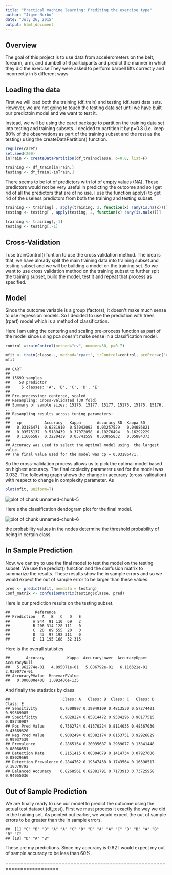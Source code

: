 ```yaml
---
title: "Practical machine learning: Prediting the exercise type"
author: "Jigme Norbu"
date: "July 26, 2015"
output: html_document
---
```


## Overview

The goal of this project is to use data from accelerometers on the belt, forearm, arm, and dumbell of 6 participants and predict the manner in which they did the exercise.They were asked to perform barbell lifts correctly and incorrectly in 5 different ways. 


## Loading the data 

First we will load both the training (df_train) and testing (df_test) data sets. However, we are not going to touch the testing data set until we have built our predictoin model and we want to test it.



Instead, we will be using the caret package to partition the training data set into testing and training subsets. I decided to partition it by p=0.8 (i.e. keep 80% of the observations as part of the training subset and the rest as the testing) using the createDataPartition() function.


```r
require(caret)
set.seed(200)
inTrain <- createDataPartition(df_train$classe, p=0.8, list=F)

training <- df_train[inTrain,]
testing <- df_train[-inTrain,]
```

There seems to be lot of predictors with lot of empty values (NA). These predictors would not be very useful in predicting the outcome and so I get rid of all the predictors that are of no use. I use the function apply() to get rid of the useless predictors from both the training and testing subset.


```r
training <- training[ , apply(training, 2, function(x) !any(is.na(x)))]
testing <- testing[ , apply(testing, 2, function(x) !any(is.na(x)))]

training <- training[,-1]
testing <- testing[,-1]
```


## Cross-Validation

I use trainControl() funtion to use the cross validation method. The idea is that, we have already split the main training data into training subset and testing subset and we will be building a model on the training set. So we want to use cross validation method on the training subset to further spit the training subset, build the model, test it and repeat that process as specified. 

## Model

Since the outcome variable is a group (factors), it doesn't make much sense to use regression models. So I decided to use the prediction with trees (rpart) model which is a method of classification. 

Here I am using the centering and scaling pre-process function as part of the model since using pca doesn't make sense in a classification model. 
 

```r
control =trainControl(method="cv", number=30, p=0.7)

mfit <- train(classe~., method="rpart", trControl=control, preProc=c("center","scale"), data = training)
mfit
```

```
## CART 
## 
## 15699 samples
##    58 predictor
##     5 classes: 'A', 'B', 'C', 'D', 'E' 
## 
## Pre-processing: centered, scaled 
## Resampling: Cross-Validated (30 fold) 
## Summary of sample sizes: 15176, 15177, 15177, 15175, 15175, 15176, ... 
## Resampling results across tuning parameters:
## 
##   cp          Accuracy   Kappa       Accuracy SD  Kappa SD  
##   0.03186471  0.6281910  0.53042092  0.03257529   0.04086821
##   0.03575137  0.5189439  0.37072058  0.10276494   0.16292229
##   0.11606587  0.3220439  0.05741559  0.03865832   0.05884373
## 
## Accuracy was used to select the optimal model using  the largest value.
## The final value used for the model was cp = 0.03186471.
```

So the cross-validation process allows us to pick the optimal model based on highest accuracy. The final coplexity parameter used for the model was 0.032. The following graph shows the change in accuracy (cross-validation) with respect to change in complexity parameter. As 


```r
plot(mfit, uniform=T)
```

<img src="assets/fig/unnamed-chunk-5-1.png" title="plot of chunk unnamed-chunk-5" alt="plot of chunk unnamed-chunk-5" style="display: block; margin: auto;" />

Here's the classification dendogram plot for the final model.

<img src="assets/fig/unnamed-chunk-6-1.png" title="plot of chunk unnamed-chunk-6" alt="plot of chunk unnamed-chunk-6" style="display: block; margin: auto;" />

the probability values in the nodes determine the threshold probability of being in certain class. 

## In Sample Prediction

Now, we can try to use the final model to test the model on the testing subset. We use the predict() function and the confusion matrix to summarize the results. These results show the in sample errors and so we would expect the out of sample error to be larger than these values. 


```r
pred <- predict(mfit, newdata = testing)
Conf_matrix <- confusionMatrix(testing$classe, pred)
```

Here is our prediction results on the testing subset.

```
##           Reference
## Prediction   A   B   C   D   E
##          A 844  91 110  69   2
##          B 206 314 128 111   0
##          C  20  89 555  20   0
##          D  43  97 192 311   0
##          E  11 195 168  32 315
```

Here is the overall statistics

```
##       Accuracy          Kappa  AccuracyLower  AccuracyUpper   AccuracyNull 
##   5.962274e-01   4.895071e-01   5.806792e-01   6.116321e-01   2.939077e-01 
## AccuracyPValue  McnemarPValue 
##   0.000000e+00  1.092406e-135
```

And finally the statistics by class

```
##                       Class: A   Class: B  Class: C   Class: D   Class: E
## Sensitivity          0.7508897 0.39949109 0.4813530 0.57274401 0.99369085
## Specificity          0.9028224 0.85814472 0.9534296 0.90177515 0.88740987
## Pos Pred Value       0.7562724 0.41370224 0.8114035 0.48367030 0.43689320
## Neg Pred Value       0.9002494 0.85082174 0.8153751 0.92926829 0.99937539
## Prevalence           0.2865154 0.20035687 0.2939077 0.13841448 0.08080551
## Detection Rate       0.2151415 0.08004079 0.1414734 0.07927606 0.08029569
## Detection Prevalence 0.2844762 0.19347438 0.1743564 0.16390517 0.18378792
## Balanced Accuracy    0.8268561 0.62881791 0.7173913 0.73725958 0.94055036
```


## Out of Sample Prediction 

We are finally ready to use our model to predict the outcome using the actual test dataset (df_test). First we must process it exactly the way we did in the training set. As pointed out earlier, we would expect the out of sample errors to be greater than the in sample errors. 

 

```
##  [1] "C" "B" "B" "A" "A" "C" "D" "D" "A" "A" "C" "B" "B" "A" "B" "B" "C"
## [18] "D" "A" "B"
```

These are my predictions. Since my accuracy is 0.62 I would expect my out of sample accuracy to be less than 60%. 


========================================================================


